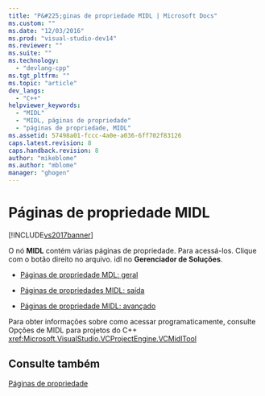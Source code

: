 ```yaml
---
title: "P&#225;ginas de propriedade MIDL | Microsoft Docs"
ms.custom: ""
ms.date: "12/03/2016"
ms.prod: "visual-studio-dev14"
ms.reviewer: ""
ms.suite: ""
ms.technology: 
  - "devlang-cpp"
ms.tgt_pltfrm: ""
ms.topic: "article"
dev_langs: 
  - "C++"
helpviewer_keywords: 
  - "MIDL"
  - "MIDL, páginas de propriedade"
  - "páginas de propriedade, MIDL"
ms.assetid: 57498a01-fccc-4a0e-a036-6ff702f83126
caps.latest.revision: 8
caps.handback.revision: 8
author: "mikeblome"
ms.author: "mblome"
manager: "ghogen"
---
```

# P&#225;ginas de propriedade MIDL
[!INCLUDE[vs2017banner](../assembler/inline/includes/vs2017banner.md)]

O nó **MIDL** contém várias páginas de propriedade.  Para acessá\-los.  Clique com o botão direito no arquivo. idl no **Gerenciador de Soluções**.  
  
-   [Páginas de propriedade MDL: geral](../ide/midl-property-pages-general.md)  
  
-   [Páginas de propriedades MIDL: saída](../ide/midl-property-pages-output.md)  
  
-   [Páginas de propriedade MIDL: avançado](../ide/midl-property-pages-advanced.md)  
  
 Para obter informações sobre como acessar programaticamente, consulte Opções de MIDL para projetos do C\+\+ <xref:Microsoft.VisualStudio.VCProjectEngine.VCMidlTool>  
  
## Consulte também  
 [Páginas de propriedade](../ide/property-pages-visual-cpp.md)